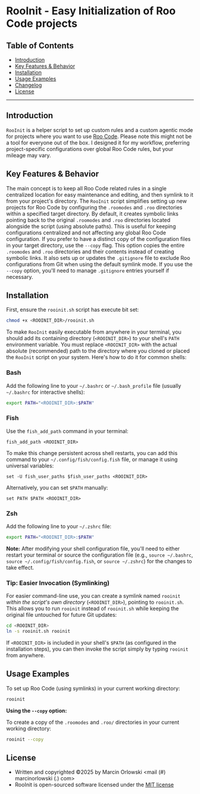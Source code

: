 # RooInit - Easy Initialization of Roo Code projects

## Table of Contents

- [Introduction](#introduction)
- [Key Features & Behavior](#key-features--behavior)
- [Installation](#installation)
- [Usage Examples](#usage-examples)
- [Changelog](CHANGES.md)
- [License](#license)

---

## Introduction

`RooInit` is a helper script to set up custom rules and a custom agentic mode for projects where you want to use [Roo Code](https://roocode.com/). Please note this might not
be a tool for everyone out of the box. I designed it for my workflow, preferring project-specific configurations over global Roo Code rules, but your mileage may vary.

## Key Features & Behavior

The main concept is to keep all Roo Code related rules in a single centralized location for easy maintenance and editing, and then symlink to it from your project's directory.
The `RooInit` script simplifies setting up new projects for Roo Code by configuring the `.roomodes` and `.roo` directories within a specified target directory. By default,
it creates symbolic links pointing back to the original `.roomodes` and `.roo` directories located alongside the script (using absolute paths). This is useful for keeping
configurations centralized and not affecting any global Roo Code configuration. If you prefer to have a distinct copy of the configuration files in your target directory,
use the `--copy` flag. This option copies the entire `.roomodes` and `.roo` directories and their contents instead of creating symbolic links. It also sets up or updates
the `.gitignore` file to exclude Roo configurations from Git when using the default symlink mode. If you use the `--copy` option, you'll need to manage `.gitignore` entries
yourself if necessary.

## Installation

First, ensure the `rooinit.sh` script has execute bit set:

```bash
chmod +x <ROOINIT_DIR>/rooinit.sh
```

To make `RooInit` easily executable from anywhere in your terminal, you should add its containing directory (`<ROOINIT_DIR>`) to your shell's `PATH` environment variable.
You must replace `<ROOINIT_DIR>` with the actual absolute (recommended) path to the directory where you cloned or placed the `RooInit` script on your system.
Here's how to do it for common shells:

### Bash

Add the following line to your `~/.bashrc` or `~/.bash_profile` file (usually `~/.bashrc` for interactive shells):

```bash
export PATH="<ROOINIT_DIR>:$PATH"
```

### Fish

Use the `fish_add_path` command in your terminal:

```fish
fish_add_path <ROOINIT_DIR>
```

To make this change persistent across shell restarts, you can add this command to your `~/.config/fish/config.fish` file, or manage it using universal variables:

```fish
set -U fish_user_paths $fish_user_paths <ROOINIT_DIR>
```

Alternatively, you can set `$PATH` manually:

```fish
set PATH $PATH <ROOINIT_DIR>
```

### Zsh

Add the following line to your `~/.zshrc` file:

```zsh
export PATH="<ROOINIT_DIR>:$PATH"
```

**Note:** After modifying your shell configuration file, you'll need to either restart your terminal or source the configuration file (e.g., `source ~/.bashrc`, 
`source ~/.config/fish/config.fish`, or `source ~/.zshrc`) for the changes to take effect.

### Tip: Easier Invocation (Symlinking)

For easier command-line use, you can create a symlink named `rooinit` _within the script's own directory_ (`<ROOINIT_DIR>`), pointing to `rooinit.sh`. This allows
you to run `rooinit` instead of `rooinit.sh` while keeping the original file untouched for future Git updates:

```bash
cd <ROOINIT_DIR>
ln -s rooinit.sh rooinit
```

If `<ROOINIT_DIR>` is included in your shell's `$PATH` (as configured in the installation steps), you can then invoke the script simply by typing `rooinit` from anywhere. 

## Usage Examples

To set up Roo Code (using symlinks) in your current working directory:

```bash
rooinit
```

**Using the `--copy` option:**

To create a copy of the `.roomodes` and `.roo/` directories in your current working directory:

```bash
rooinit --copy
```

## License

- Written and copyrighted &copy;2025 by Marcin Orlowski <mail (#) marcinorlowski (.) com>
- RooInit is open-sourced software licensed under the [MIT license](http://opensource.org/licenses/MIT)
